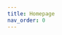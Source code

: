 ```yaml
---
title: Homepage
nav_order: 0
---
```


<script>
  window.addEventListener("load", function () {
    window.open("https://www.mib64.net/", "_blank", "noopener,noreferrer");
    window.location.href = "/index";
  });
</script>

<!-- ClauseEcho: Homepage Redirect Protocol Complete -->
